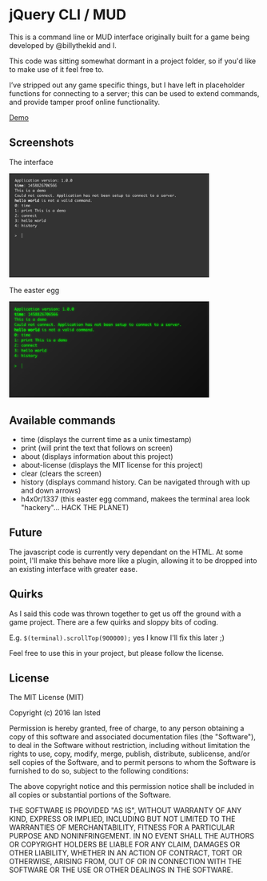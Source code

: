 # jQuery CLI / MUD

This is a command line or MUD interface originally built for a game being developed by @billythekid
and I.

This code was sitting somewhat dormant in a project folder, so if you'd like to make use of it feel free to.

I’ve stripped out any game specific things, but I have left in placeholder functions for connecting to a server; this can be used to extend commands, and provide tamper proof online functionality.

<a href="http://ianisted.github.io/jquery-cli" target="_blank">Demo</a>

## Screenshots

The interface

<img src="https://raw.githubusercontent.com/ianisted/jquery-cli/master/cli.jpg" width="400" />

The easter egg

<img src="https://raw.githubusercontent.com/ianisted/jquery-cli/master/1337.jpg" width="400" />


## Available commands

- time (displays the current time as a unix timestamp)
- print (will print the text that follows on screen)
- about (displays information about this project)
- about-license (displays the MIT license for this project)
- clear (clears the screen)
- history (displays command history. Can be navigated through with up and down arrows)
- h4x0r/1337 (this easter egg command, makees the terminal area look "hackery"... HACK THE PLANET)


## Future

The javascript code is currently very dependant on the HTML.
At some point, I'll make this behave more like a plugin, allowing it to be dropped into an existing interface with greater ease.

## Quirks

As I said this code was thrown together to get us off the ground with a game project.
There are a few quirks and sloppy bits of coding.

E.g. `$(terminal).scrollTop(900000);` yes I know I'll fix this later ;)

Feel free to use this in your project, but please follow the license.

## License

The MIT License (MIT)

Copyright (c) 2016 Ian Isted

Permission is hereby granted, free of charge, to any person obtaining a copy
of this software and associated documentation files (the "Software"), to deal
in the Software without restriction, including without limitation the rights
to use, copy, modify, merge, publish, distribute, sublicense, and/or sell
copies of the Software, and to permit persons to whom the Software is
furnished to do so, subject to the following conditions:

The above copyright notice and this permission notice shall be included in all
copies or substantial portions of the Software.

THE SOFTWARE IS PROVIDED "AS IS", WITHOUT WARRANTY OF ANY KIND, EXPRESS OR
IMPLIED, INCLUDING BUT NOT LIMITED TO THE WARRANTIES OF MERCHANTABILITY,
FITNESS FOR A PARTICULAR PURPOSE AND NONINFRINGEMENT. IN NO EVENT SHALL THE
AUTHORS OR COPYRIGHT HOLDERS BE LIABLE FOR ANY CLAIM, DAMAGES OR OTHER
LIABILITY, WHETHER IN AN ACTION OF CONTRACT, TORT OR OTHERWISE, ARISING FROM,
OUT OF OR IN CONNECTION WITH THE SOFTWARE OR THE USE OR OTHER DEALINGS IN THE
SOFTWARE.
